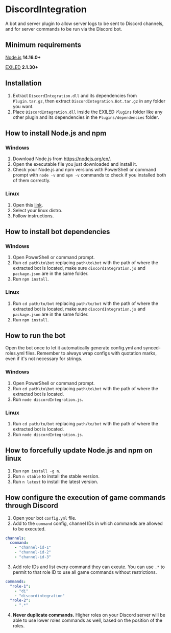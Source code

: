 # DiscordIntegration

A bot and server plugin to allow server logs to be sent to Discord channels, and for server commands to be run via the Discord bot.

## Minimum requirements
[Node.js](https://nodejs.org/en/) **14.16.0+**

[EXILED](https://github.com/Exiled-Team/EXILED/releases/latest) **2.1.30+**

## Installation
1. Extract `DiscordIntegration.dll` and its dependencies from `Plugin.tar.gz`, then extract `DiscordIntegration.Bot.tar.gz` in any folder you want.
2. Place `DiscordIntegration.dll` inside the EXILED `Plugins` folder like any other plugin and its dependencies in the `Plugins/dependencies` folder.

## How to install Node.js and npm

### Windows
1. Download Node.js from https://nodejs.org/en/.
2. Open the executable file you just downloaded and install it.
3. Check your Node.js and npm versions with PowerShell or command prompt with `node -v` and `npm -v` commands to check if you installed both of them correctly.

### Linux
1. Open this [link](https://nodejs.org/en/download/package-manager/).
2. Select your linux distro.
3. Follow instructions.

## How to install bot dependencies

### Windows

1. Open PowerShell or command prompt.
2. Run `cd path\to\bot` replacing `path\to\bot` with the path of where the extracted bot is located, make sure `discordIntegration.js` and `package.json` are in the same folder.
3. Run `npm install`.

### Linux

1. Run `cd path/to/bot` replacing `path/to/bot` with the path of where the extracted bot is located, make sure `discordIntegration.js` and `package.json` are in the same folder.
2. Run `npm install`.

## How to run the bot

Open the bot once to let it automatically generate config.yml and synced-roles.yml files.
Remember to always wrap configs with quotation marks, even if it's not necessary for strings.

### Windows

1. Open PowerShell or command prompt.
2. Run `cd path\to\bot` replacing `path\to\bot` with the path of where the extracted bot is located.
2. Run `node discordIntegration.js`.

### Linux

1. Run `cd path/to/bot` replacing `path/to/bot` with the path of where the extracted bot is located.
2. Run `node discordIntegration.js`.

## How to forcefully update Node.js and npm on linux

1. Run `npm install -g n`.
2. Run `n stable` to install the stable version.
3. Run `n latest` to install the latest version.

## How configure the execution of game commands through Discord

1. Open your bot `config.yml` file.
2. Add to the `command` config, channel IDs in which commands are allowed to be executed.

```yaml
channels:
  command:
    - "channel-id-1"
    - "channel-id-2"
    - "channel-id-3"
```

3. Add role IDs and list every command they can exeute. You can use `.*` to permit to that role ID to use all game commands without restrictions.

```yaml
commands:
  "role-1":
    - "di"
    - "discordintegration"
  "role-2":
    - ".*"
 ```

4. **Never duplicate commands.** Higher roles on your Discord server will be able to use lower roles commands as well, based on the position of the roles.

